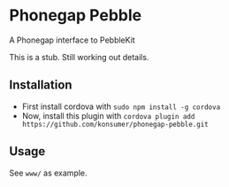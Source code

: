 # Phonegap Pebble

A Phonegap interface to PebbleKit

This is a stub. Still working out details.

## Installation

* First install cordova with `sudo npm install -g cordova`
* Now, install this plugin with `cordova plugin add https://github.com/konsumer/phonegap-pebble.git`

## Usage

See `www/` as example.